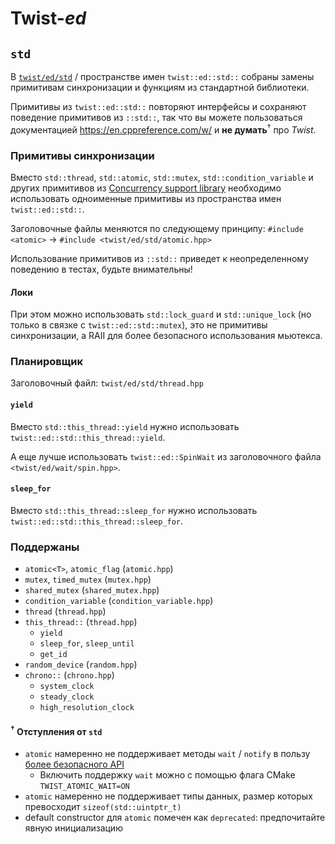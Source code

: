 # Twist-_ed_

## `std`

В [`twist/ed/std`](/source/twist/ed/std) / пространстве имен `twist::ed::std::` собраны замены примитивам синхронизации и функциям из стандартной библиотеки.

Примитивы из `twist::ed::std::` повторяют интерфейсы и сохраняют поведение примитивов из `::std::`, так что вы можете пользоваться документацией https://en.cppreference.com/w/ и **не думать**<sup>†</sup> про _Twist_.

### Примитивы синхронизации

Вместо `std::thread`, `std::atomic`, `std::mutex`, `std::condition_variable` и других примитивов из [Concurrency support library](https://en.cppreference.com/w/cpp/thread)
необходимо использовать одноименные примитивы из пространства имен `twist::ed::std::`.

Заголовочные файлы меняются по следующему принципу:
`#include <atomic>` → `#include <twist/ed/std/atomic.hpp>`

Использование примитивов из `::std::` приведет к неопределенному поведению в тестах, будьте внимательны!

#### Локи

При этом можно использовать `std::lock_guard` и `std::unique_lock` (но только в связке с `twist::ed::std::mutex`), это не примитивы синхронизации, а RAII для более безопасного использования мьютекса.

### Планировщик

Заголовочный файл: `twist/ed/std/thread.hpp`

#### `yield`

Вместо `std::this_thread::yield` нужно использовать `twist::ed::std::this_thread::yield`.

А еще лучше использовать `twist::ed::SpinWait` из заголовочного файла `<twist/ed/wait/spin.hpp>`.

#### `sleep_for`

Вместо `std::this_thread::sleep_for` нужно использовать `twist::ed::std::this_thread::sleep_for`.

### Поддержаны

- `atomic<T>`, `atomic_flag` (`atomic.hpp`)
- `mutex`, `timed_mutex` (`mutex.hpp`)
- `shared_mutex` (`shared_mutex.hpp`)
- `condition_variable` (`condition_variable.hpp`)
- `thread` (`thread.hpp`)
- `this_thread::` (`thread.hpp`)
    - `yield`
    - `sleep_for`, `sleep_until`
    - `get_id`
- `random_device` (`random.hpp`)
- `chrono::` (`chrono.hpp`)
    - `system_clock`
    - `steady_clock`
    - `high_resolution_clock`

#### <sup>†</sup> Отступления от `std`

- `atomic` намеренно не поддерживает методы `wait` / `notify` в пользу [более безопасного API](/docs/ru/twist/ed/wait/futex.md)
    - Включить поддержку `wait` можно с помощью флага CMake `TWIST_ATOMIC_WAIT=ON`
- `atomic` намеренно не поддерживает типы данных, размер которых превосходит `sizeof(std::uintptr_t)`
- default constructor для `atomic` помечен как `deprecated`: предпочитайте явную инициализацию
